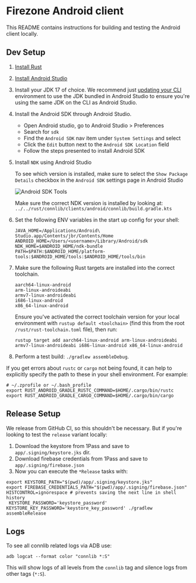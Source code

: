 # Firezone Android client

This README contains instructions for building and testing the Android client
locally.

## Dev Setup

1. [Install Rust](https://www.rust-lang.org/tools/install)

1. [Install Android Studio](https://developer.android.com/studio)

1. Install your JDK 17 of choice. We recommend just
   [updating your CLI](https://stackoverflow.com/questions/43211282/using-jdk-that-is-bundled-inside-android-studio-as-java-home-on-mac)
   environment to use the JDK bundled in Android Studio to ensure you're using
   the same JDK on the CLI as Android Studio.

1. Install the Android SDK through Android Studio.

   - Open Android studio, go to Android Studio > Preferences
   - Search for `sdk`
   - Find the `Android SDK` nav item under `System Settings` and select
   - Click the `Edit` button next to the `Android SDK Location` field
   - Follow the steps presented to install Android SDK

1. Install `NDK` using Android Studio

   To see which version is installed, make sure to select the
   `Show Package Details` checkbox in the `Android SDK` settings page in Android
   Studio

   ![Android SDK Tools](./images/android-studio-sdk-tools.png)

   Make sure the correct NDK version is installed by looking at:
   `../../rust/connlib/clients/android/connlib/build.gradle.kts`

1. Set the following ENV variables in the start up config for your shell:

   ```
   JAVA_HOME=/Applications/Android\ Studio.app/Contents/jbr/Contents/Home
   ANDROID_HOME=/Users/<username>/Library/Android/sdk
   NDK_HOME=$ANDROID_HOME/ndk-bundle
   PATH=$PATH:$ANDROID_HOME/platform-tools:$ANDROID_HOME/tools:$ANDROID_HOME/tools/bin
   ```

1. Make sure the following Rust targets are installed into the correct
   toolchain.

   ```
   aarch64-linux-android
   arm-linux-androideabi
   armv7-linux-androideabi
   i686-linux-android
   x86_64-linux-android
   ```

   Ensure you've activated the correct toolchain version for your local
   environment with `rustup default <toolchain>` (find this from the root
   `/rust/rust-toolchain.toml` file), then run:

   ```
   rustup target add aarch64-linux-android arm-linux-androideabi armv7-linux-androideabi i686-linux-android x86_64-linux-android
   ```

1. Perform a test build: `./gradlew assembleDebug`.

If you get errors about `rustc` or `cargo` not being found, it can help to
explicitly specify the path to these in your shell environment. For example:

```
# ~/.zprofile or ~/.bash_profile
export RUST_ANDROID_GRADLE_RUSTC_COMMAND=$HOME/.cargo/bin/rustc
export RUST_ANDROID_GRADLE_CARGO_COMMAND=$HOME/.cargo/bin/cargo
```

## Release Setup

We release from GitHub CI, so this shouldn't be necessary. But if you're looking
to test the `release` variant locally:

1. Download the keystore from 1Pass and save to `app/.signing/keystore.jks` dir.
1. Download firebase credentials from 1Pass and save to
   `app/.signing/firebase.json`
1. Now you can execute the `*Release` tasks with:

```shell
export KEYSTORE_PATH="$(pwd)/app/.signing/keystore.jks"
export FIREBASE_CREDENTIALS_PATH="$(pwd)/app/.signing/firebase.json"
HISTCONTROL=ignorespace # prevents saving the next line in shell history
 KEYSTORE_PASSWORD='keystore_password' KEYSTORE_KEY_PASSWORD='keystore_key_password' ./gradlew assembleRelease
```

## Logs

To see all connlib related logs via ADB use:

```
adb logcat --format color "connlib *:S"
```

This will show logs of all levels from the `connlib` tag and silence logs from other tags (`*:S`).
